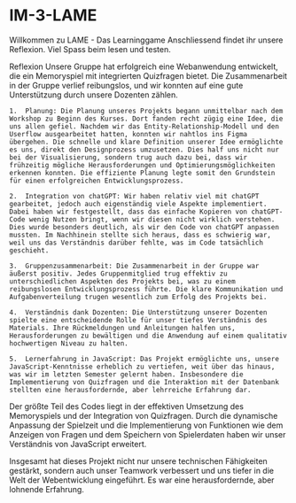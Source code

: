 # IM-3-LAME
Willkommen zu LAME - Das Learninggame
Anschliessend findet ihr unsere Reflexion. Viel Spass beim lesen und testen.


Reflexion 
Unsere Gruppe hat erfolgreich eine Webanwendung entwickelt, die ein Memoryspiel mit integrierten Quizfragen bietet. Die Zusammenarbeit in der Gruppe verlief reibungslos, und wir konnten auf eine gute Unterstützung durch unsere Dozenten zählen.

    1.	Planung: Die Planung unseres Projekts begann unmittelbar nach dem Workshop zu Beginn des Kurses. Dort fanden recht zügig eine Idee, die uns allen gefiel. Nachdem wir das Entity-Relationship-Modell und den Userflow ausgearbeitet hatten, konnten wir nahtlos ins Figma übergehen. Die schnelle und klare Definition unserer Idee ermöglichte es uns, direkt den Designprozess umzusetzen. Dies half uns nicht nur bei der Visualisierung, sondern trug auch dazu bei, dass wir frühzeitig mögliche Herausforderungen und Optimierungsmöglichkeiten erkennen konnten. Die effiziente Planung legte somit den Grundstein für einen erfolgreichen Entwicklungsprozess.

    2.	Integration von chatGPT: Wir haben relativ viel mit chatGPT gearbeitet, jedoch auch eigenständig viele Aspekte implementiert. Dabei haben wir festgestellt, dass das einfache Kopieren von chatGPT-Code wenig Nutzen bringt, wenn wir diesen nicht wirklich verstehen. Dies wurde besonders deutlich, als wir den Code von chatGPT anpassen mussten. Im Nachhinein stellte sich heraus, dass es schwierig war, weil uns das Verständnis darüber fehlte, was im Code tatsächlich geschieht.

    3.	Gruppenzusammenarbeit: Die Zusammenarbeit in der Gruppe war äußerst positiv. Jedes Gruppenmitglied trug effektiv zu unterschiedlichen Aspekten des Projekts bei, was zu einem reibungslosen Entwicklungsprozess führte. Die klare Kommunikation und Aufgabenverteilung trugen wesentlich zum Erfolg des Projekts bei.

    4.	Verständnis dank Dozenten: Die Unterstützung unserer Dozenten spielte eine entscheidende Rolle für unser tiefes Verständnis des Materials. Ihre Rückmeldungen und Anleitungen halfen uns, Herausforderungen zu bewältigen und die Anwendung auf einem qualitativ hochwertigen Niveau zu halten.

    5.	Lernerfahrung in JavaScript: Das Projekt ermöglichte uns, unsere JavaScript-Kenntnisse erheblich zu vertiefen, weit über das hinaus, was wir im letzten Semester gelernt haben. Insbesondere die Implementierung von Quizfragen und die Interaktion mit der Datenbank stellten eine herausfordernde, aber lehrreiche Erfahrung dar.

Der größte Teil des Codes liegt in der effektiven Umsetzung des Memoryspiels und der Integration von Quizfragen. Durch die dynamische Anpassung der Spielzeit und die Implementierung von Funktionen wie dem Anzeigen von Fragen und dem Speichern von Spielerdaten haben wir unser Verständnis von JavaScript erweitert.

Insgesamt hat dieses Projekt nicht nur unsere technischen Fähigkeiten gestärkt, sondern auch unser Teamwork verbessert und uns tiefer in die Welt der Webentwicklung eingeführt. Es war eine herausfordernde, aber lohnende Erfahrung.
